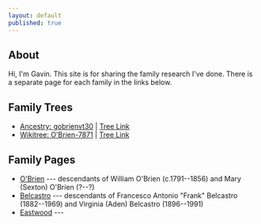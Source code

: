 ```yaml
---
layout: default
published: true
---
```


## About
Hi, I'm Gavin. This site is for sharing the family research I've done. There is a separate page for each family in the links below.

## Family Trees
* [Ancestry: gobrienvt30](https://www.ancestry.com/profile/062aafa9-0006-0000-0000-000000000000) \| [Tree Link](https://www.ancestry.com/family-tree/tree/161032669?cfpid=432101210272&dtid=100)
* [Wikitree: O'Brien-7871](https://www.wikitree.com/wiki/O'Brien-7871) \| [Tree Link](https://www.wikitree.com/wiki/O'Brien-7871#Ancestors)

## Family Pages

* [O'Brien](/obrien/) --- descendants of William O'Brien (c.1791--1856) and Mary (Sexton) O'Brien (?--?)
* [Belcastro](/belcastro/) --- descendants of Francesco Antonio "Frank" Belcastro (1882--1969) and Virginia (Aden) Belcastro (1896--1991)
* [Eastwood](/eastwood/) ---

